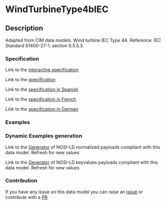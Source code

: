 # WindTurbineType4bIEC

## Description 

Adapted from CIM data models. Wind turbine IEC Type 4A.  Reference: IEC Standard 61400-27-1, section 6.5.5.3.
### Specification

Link to the [interactive specification](https://swagger.lab.fiware.org/?url=https://smart-data-models.github.io/dataModel.EnergyCIM/WindTurbineType4bIEC/swagger.yaml)

Link to the [specification](https://smart-data-models.github.io/dataModel.EnergyCIM/WindTurbineType4bIEC/doc/spec.md)

Link to the [specification in Spanish](https://smart-data-models.github.io/dataModel.EnergyCIM/WindTurbineType4bIEC/doc/spec_ES.md)

Link to the [specification in French](https://smart-data-models.github.io/dataModel.EnergyCIM/WindTurbineType4bIEC/doc/spec_FR.md)

Link to the [specification in German](https://smart-data-models.github.io/dataModel.EnergyCIM/WindTurbineType4bIEC/doc/spec_DE.md)
### Examples
### Dynamic Examples generation

Link to the [Generator](https://smartdatamodels.org/extra/ngsi-ld_generator_v0.92.php?schemaUrl=https://raw.githubusercontent.com/smart-data-models/dataModel.EnergyCIM/master/WindTurbineType4bIEC/schema.json&email=info@smartdatamodels.org) of NGSI-LD normalized payloads compliant with this data model. Refresh for new values

Link to the [Generator](https://smartdatamodels.org/extra/ngsi-ld_generator_keyvalues_v0.92.php?schemaUrl=https://raw.githubusercontent.com/smart-data-models/dataModel.EnergyCIM/master/WindTurbineType4bIEC/schema.json&email=info@smartdatamodels.org) of NGSI-LD keyvalues payloads compliant with this data model. Refresh for new values
### Contribution

 If you have any issue on this data model you can raise an [issue](https://github.com/smart-data-models/dataModel.EnergyCIM/issues)  or contribute with a [PR](https://github.com/smart-data-models/dataModel.EnergyCIM/pulls)